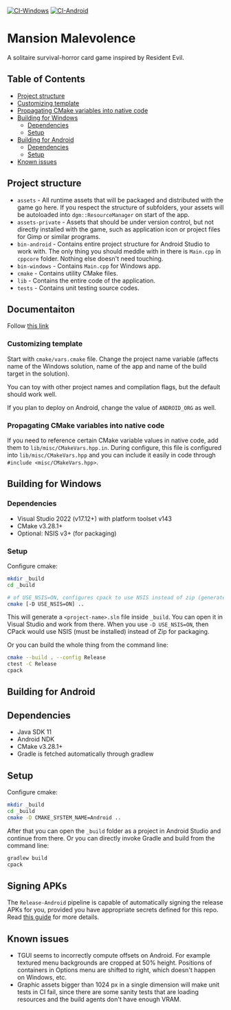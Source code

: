 [![CI-Windows](https://github.com/nerudaj/dgm-template/actions/workflows/ci-windows.yml/badge.svg?branch=main)](https://github.com/nerudaj/dgm-template/actions/workflows/ci-windows.yml) [![CI-Android](https://github.com/nerudaj/dgm-template/actions/workflows/ci-android.yml/badge.svg?branch=main)](https://github.com/nerudaj/dgm-template/actions/workflows/ci-android.yml)

# Mansion Malevolence

A solitaire survival-horror card game inspired by Resident Evil.

## Table of Contents

- [Project structure](#project-structure)
- [Customizing template](#customizing-template)
- [Propagating CMake variables into native code](#propagating-cmake-variables-into-native-code)
- [Building for Windows](#building-for-windows)
  - [Dependencies](#dependencies)
  - [Setup](#setup)
- [Building for Android](#building-for-android)
  - [Dependencies](#dependencies-1)
  - [Setup](#setup-1)
- [Known issues](#known-issues)

## Project structure

 * `assets` - All runtime assets that will be packaged and distributed with the game go here. If you respect the structure of subfolders, your assets will be autoloaded into `dgm::ResourceManager` on start of the app.
 * `assets-private` - Assets that should be under version control, but not directly installed with the game, such as application icon or project files for Gimp or similar programs.
 * `bin-android` - Contains entire project structure for Android Studio to work with. The only thing you should meddle with in there is `Main.cpp` in `cppcore` folder. Nothing else doesn't need touching.
 * `bin-windows` - Contains `Main.cpp` for Windows app.
 * `cmake` - Contains utility CMake files.
 * `lib` - Contains the entire code of the application.
 * `tests` - Contains unit testing source codes.

## Documentaiton

Follow [this link](docs/Readme.md)

### Customizing template

Start with `cmake/vars.cmake` file. Change the project name variable (affects name of the Windows solution, name of the app and name of the build target in the solution).

You can toy with other project names and compilation flags, but the default should work well.

If you plan to deploy on Android, change the value of `ANDROID_ORG` as well.

### Propagating CMake variables into native code

If you need to reference certain CMake variable values in native code, add them to `lib/misc/CMakeVars.hpp.in`. During configure, this file is configured into `lib/misc/CMakeVars.hpp` and you can include it easily in code through `#include <misc/CMakeVars.hpp>`.

## Building for Windows

### Dependencies

* Visual Studio 2022 (v17.12+) with platform toolset v143
* CMake v3.28.1+
* Optional: NSIS v3+ (for packaging)

### Setup

Configure cmake:

```sh
mkdir _build
cd _build

# of USE_NSIS=ON, configures cpack to use NSIS instead of zip (generates installer)
cmake [-D USE_NSIS=ON] ..
```

This will generate a `<project-name>.sln` file inside `_build`. You can open it in Visual Studio and work from there. When you use `-D USE_NSIS=ON`, then CPack would use NSIS (must be installed) instead of Zip for packaging.

Or you can build the whole thing from the command line:

```sh
cmake --build . --config Release
ctest -C Release
cpack
```

## Building for Android

## Dependencies

* Java SDK 11
* Android NDK
* CMake v3.28.1+
* Gradle is fetched automatically through gradlew

## Setup

Configure cmake:

```sh
mkdir _build
cd _build
cmake -D CMAKE_SYSTEM_NAME=Android ..
```

After that you can open the `_build` folder as a project in Android Studio and continue from there. Or you can directly invoke Gradle and build from the command line:

```sh
gradlew build
cpack
```

## Signing APKs

The `Release-Android` pipeline is capable of automatically signing the release APKs for you, provided you have appropriate secrets defined for this repo. Read [this guide](docs/ApkSigning.md) for more details.

## Known issues

* TGUI seems to incorrectly compute offsets on Android. For example textured menu backgrounds are cropped at 50% height. Positions of containers in Options menu are shifted to right, which doesn't happen on Windows, etc.
* Graphic assets bigger than 1024 px in a single dimension will make unit tests in CI fail, since there are some sanity tests that are loading resources and the build agents don't have enough VRAM.
